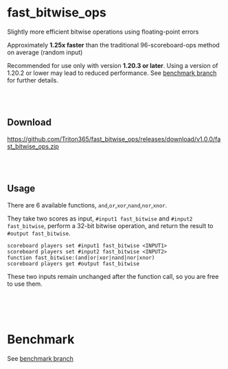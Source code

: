 # fast_bitwise_ops

Slightly more efficient bitwise operations using floating-point errors

Approximately **1.25x faster** than the traditional 96-scoreboard-ops method on average (random input)

Recommended for use only with version **1.20.3 or later**. Using a version of 1.20.2 or lower may lead to reduced performance. See [benchmark branch](https://github.com/Triton365/fast_bitwise_ops/tree/benchmark) for further details.

<br><br>

## Download

<https://github.com/Triton365/fast_bitwise_ops/releases/download/v1.0.0/fast_bitwise_ops.zip>

<br><br>

## Usage

There are 6 available functions, `and`,`or`,`xor`,`nand`,`nor`,`xnor`.

They take two scores as input, `#input1 fast_bitwise` and `#input2 fast_bitwise`, perform a 32-bit bitwise operation, and return the result to `#output fast_bitwise`.

```mcfunction
scoreboard players set #input1 fast_bitwise <INPUT1>
scoreboard players set #input2 fast_bitwise <INPUT2>
function fast_bitwise:(and|or|xor|nand|nor|xnor)
scoreboard players get #output fast_bitwise
```

These two inputs remain unchanged after the function call, so you are free to use them.

<br><br><br>

# Benchmark

See [benchmark branch](https://github.com/Triton365/fast_bitwise_ops/tree/benchmark)


<br><br><br>
